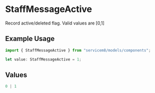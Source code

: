 # StaffMessageActive

Record active/deleted flag.  Valid values are [0,1]

## Example Usage

```typescript
import { StaffMessageActive } from "servicem8/models/components";

let value: StaffMessageActive = 1;
```

## Values

```typescript
0 | 1
```